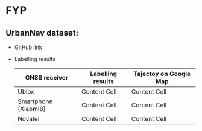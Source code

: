 # FYP

## UrbanNav dataset:
- [GitHub link](https://github.com/IPNL-POLYU/UrbanNavDataset) 
- Labelling results

  |GNSS receiver|Labelling results|Tajectoy on Google Map|
  |---|---|---|
  |Ublox|Content Cell|Content Cell|
  |Smartphone (Xiaomi8)|Content Cell|Content Cell|
  |Novatel|Content Cell|Content Cell|
